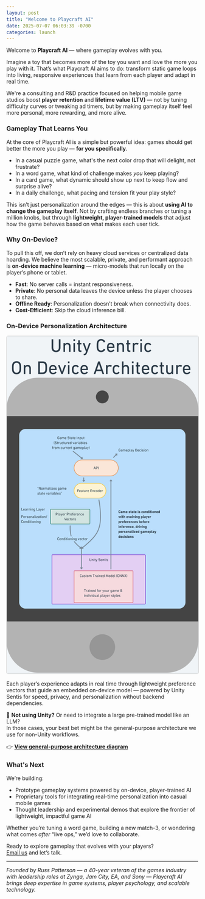 ```yaml
---
layout: post
title: "Welcome to Playcraft AI"
date: 2025-07-07 06:03:39 -0700
categories: launch
---
```


Welcome to **Playcraft AI** — where gameplay evolves with you.

Imagine a toy that becomes more of the toy you want and love the more you play with it. That’s what Playcraft AI aims to do: transform static game loops into living, responsive experiences that learn from each player and adapt in real time.

We're a consulting and R&D practice focused on helping mobile game studios boost **player retention** and **lifetime value (LTV)** — not by tuning difficulty curves or tweaking ad timers, but by making gameplay itself feel more personal, more rewarding, and more alive.

### Gameplay That Learns You

At the core of Playcraft AI is a simple but powerful idea: games should get better the more you play — **for you specifically**.

- In a casual puzzle game, what's the next color drop that will delight, not frustrate?
- In a word game, what kind of challenge makes *you* keep playing?
- In a card game, what dynamic should show up next to keep flow and surprise alive?
- In a daily challenge, what pacing and tension fit your play style?

This isn’t just personalization around the edges — this is about **using AI to change the gameplay itself**. Not by crafting endless branches or tuning a million knobs, but through **lightweight, player-trained models** that adjust how the game behaves based on what makes each user tick.

### Why On-Device?

To pull this off, we don’t rely on heavy cloud services or centralized data hoarding. We believe the most scalable, private, and performant approach is **on-device machine learning** — micro-models that run locally on the player’s phone or tablet.

- **Fast**: No server calls = instant responsiveness.
- **Private**: No personal data leaves the device unless the player chooses to share.
- **Offline Ready**: Personalization doesn’t break when connectivity does.
- **Cost-Efficient**: Skip the cloud inference bill.

### On-Device Personalization Architecture


<a href="javascript:void(0);" onclick="openZoom('/assets/images/Arch_Diagram_Unity_Centric_Zoomed.png')">
  <img src="/assets/images/Arch_Diagram_Unity_Centric.png" alt="On-Device Architecture Diagram" style="max-width: 100%; cursor: zoom-in; border: 1px solid #ccc; border-radius: 4px;">
</a>

Each player’s experience adapts in real time through lightweight preference vectors that guide an embedded on-device model — powered by Unity Sentis for speed, privacy, and personalization without backend dependencies.

<p style="margin-top: 1em;">
  🧠 <strong>Not using Unity?</strong> Or need to integrate a large pre-trained model like an LLM?<br>
  In those cases, your best bet might be the general-purpose architecture we use for non-Unity workflows.
</p>

<p>
  👉 <a href="javascript:void(0);" onclick="openZoom('/assets/images/Arch_Diagram_General_Purpose_zoomed.png')" style="font-weight: bold; cursor: zoom-in;">
    View general-purpose architecture diagram
  </a>
</p>



### What's Next

We’re building:

- Prototype gameplay systems powered by on-device, player-trained AI
- Proprietary tools for integrating real-time personalization into casual mobile games
- Thought leadership and experimental demos that explore the frontier of lightweight, impactful game AI


Whether you’re tuning a word game, building a new match-3, or wondering what comes *after* “live ops,” we’d love to collaborate.

Ready to explore gameplay that evolves with your players?  
[Email us](mailto:info@playcraftai.com) and let’s talk.

---

*Founded by Russ Patterson — a 40-year veteran of the games industry with leadership roles at Zynga, Jam City, EA, and Sony — Playcraft AI brings deep expertise in game systems, player psychology, and scalable technology.*

<script>
  function openZoom(src) {
    const zoomOverlay = document.createElement('div');
    zoomOverlay.style.position = 'fixed';
    zoomOverlay.style.top = 0;
    zoomOverlay.style.left = 0;
    zoomOverlay.style.width = '100%';
    zoomOverlay.style.height = '100%';
    zoomOverlay.style.background = 'rgba(0, 0, 0, 0.85)';
    zoomOverlay.style.display = 'flex';
    zoomOverlay.style.alignItems = 'center';
    zoomOverlay.style.justifyContent = 'center';
    zoomOverlay.style.zIndex = 9999;
    zoomOverlay.innerHTML = `
      <img src="${src}" style="max-width: 90%; max-height: 90%; border-radius: 8px; box-shadow: 0 0 20px rgba(0,0,0,0.5);">
    `;
    zoomOverlay.addEventListener('click', () => document.body.removeChild(zoomOverlay));
    document.body.appendChild(zoomOverlay);
  }
</script>
